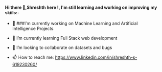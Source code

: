 #### Hi there 👋,Shreshth here !, I'm still learning and working on improving my skiils:-


<!--**shreshth3142857/shreshth3142857** is a ✨ _special_ ✨ repository because its `README.md` (this file) appears on your GitHub profile.-->


- 🔭  ###I’m currently working on Machine Learning and Artificial Intelligence Projects
  
- 🌱 I’m currently learning Full Stack web development
  
- 👯 I’m looking to collaborate on datasets and bugs
   
- 📫 How to reach me: https://www.linkedin.com/in/shreshth-s-619230260/

  


